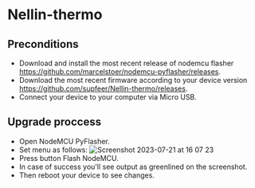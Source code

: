 # Nellin-thermo
## Preconditions
* Download and install the most recent release of nodemcu flasher https://github.com/marcelstoer/nodemcu-pyflasher/releases.
* Download the most recent firmware according to your device version https://github.com/supfeer/Nellin-thermo/releases.
* Connect your device to your computer via Micro USB.
## Upgrade proccess
* Open NodeMCU PyFlasher.
* Set menu as follows:
![Screenshot 2023-07-21 at 16 07 23](https://github.com/supfeer/Nellin-thermo/assets/11585236/33f4e841-366f-4404-bf3a-7a991d23a1d0)
* Press button Flash NodeMCU.
* In case of success you'll see output as greenlined on the screenshot.
* Then reboot your device to see changes.
